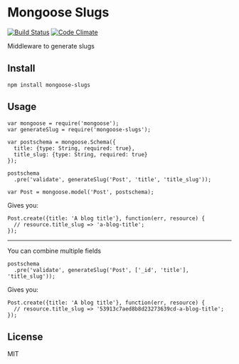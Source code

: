 # Mongoose Slugs

[![Build Status](https://travis-ci.org/nowk/mongoose-slugs.js.svg?branch=master)](https://travis-ci.org/nowk/mongoose-slugs.js)
[![Code Climate](https://codeclimate.com/github/nowk/mongoose-slugs.js.png)](https://codeclimate.com/github/nowk/mongoose-slugs.js)

Middleware to generate slugs

## Install

    npm install mongoose-slugs

## Usage

    var mongoose = require('mongoose');
    var generateSlug = require('mongoose-slugs');

    var postschema = mongoose.Schema({
      title: {type: String, required: true},
      title_slug: {type: String, required: true}
    });

    postschema
      .pre('validate', generateSlug('Post', 'title', 'title_slug'));

    var Post = mongoose.model('Post', postschema);

Gives you:

    Post.create({title: 'A blog title'}, function(err, resource) {
      // resource.title_slug => 'a-blog-title';
    });

---

You can combine multiple fields

    postschema
      .pre('validate', generateSlug('Post', ['_id', 'title'], 'title_slug'));

Gives you:

    Post.create({title: 'A blog title'}, function(err, resource) {
      // resource.title_slug => '53913c7aed8b8d23273639cd-a-blog-title';
    });

## License

MIT
